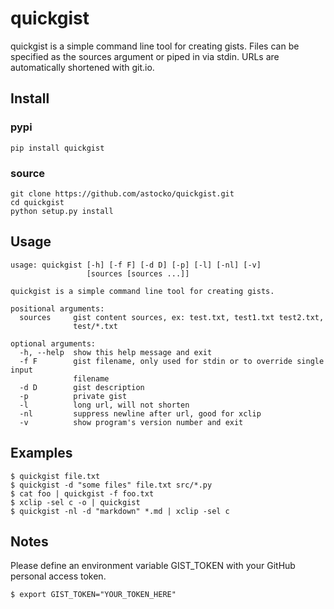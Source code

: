 # quickgist

quickgist is a simple command line tool for creating gists. Files can be
specified as the sources argument or piped in via stdin. URLs are
automatically shortened with git.io.

## Install

### pypi
    pip install quickgist

### source
    git clone https://github.com/astocko/quickgist.git
    cd quickgist
    python setup.py install

## Usage

```
usage: quickgist [-h] [-f F] [-d D] [-p] [-l] [-nl] [-v]
                 [sources [sources ...]]

quickgist is a simple command line tool for creating gists.

positional arguments:
  sources     gist content sources, ex: test.txt, test1.txt test2.txt,
              test/*.txt

optional arguments:
  -h, --help  show this help message and exit
  -f F        gist filename, only used for stdin or to override single input
              filename
  -d D        gist description
  -p          private gist
  -l          long url, will not shorten
  -nl         suppress newline after url, good for xclip
  -v          show program's version number and exit
```

## Examples

    $ quickgist file.txt
    $ quickgist -d "some files" file.txt src/*.py
    $ cat foo | quickgist -f foo.txt
    $ xclip -sel c -o | quickgist
    $ quickgist -nl -d "markdown" *.md | xclip -sel c

## Notes
Please define an environment variable GIST_TOKEN with your GitHub
personal access token.

    $ export GIST_TOKEN="YOUR_TOKEN_HERE"

